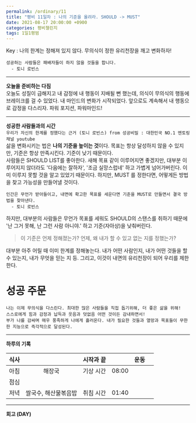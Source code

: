 ```yaml
---
permalink: /ordinary/11
title: "평비 11일차 : 나의 기준을 올려라. SHOULD -> MUST"
date: 2021-08-17 20:00:00 +0900
categories: 평비챌린지
tags: 1일1평범
---  
```

Key : 나의 한계는 정해져 있지 않다. 무의식이 정한 유리천장을 깨고 변화하자!
```
성공하는 사람들은 패배자들이 하지 않을 것들을 합니다.
  - 토니 로빈스
```

---
**오늘을 준비하는 다짐**  
오늘도 성질이 급해지고 내 감정에 내 행동이 지배될 뻔 했는데, 의식이 무의식의 행동에 브레이크를 걸 수 있었다. 내 마인드의 변화가 시작되었다. 앞으로도 계속해서 내 행동으로 감정을 다스리자. 파워 포지션, 파워마인드!

---
**성공한 사람들과의 시간**  
`우리가 자신의 한계를 정했다는 근거 (토니 로빈스) from 성공비밀 : 대한민국 NO.1 멘토링 채널 youtube`  
삶을 변화시키는 법은 **나의 기준을 높이는 것**이다. 목표는 항상 달성하지 않을 수 있지만, 기준은 항상 만족시킨다. 기준이 낮기 때문이다.  
사람들은 SHOULD LIST를 좋아한다. 새해 목표 같이 이루어지면 좋겠지만, 대부분 이루어지지 않더라도 '다음에는 잘하자', '조금 실망스럽네' 하고 가볍게 넘어가버린다. 이미 이루지 못할 것을 알고 있었기 때문이다. 하지만, MUST 를 정한다면, 어떻게든 방법을 찾고 가능성을 만들어낼 것이다.

```
인간은 무언가 받아들이고, 내면에 확고한 목표를 세운다면 기준을 MUST로 만들면서 결국 방법을 찾아낸다.
  - 토니 로빈스
```

하지만, 대부분의 사람들은 무언가 목표를 세워도 SHOULD의 스탠스를 취하기 때문에 '난 그거 못해, 난 그런 사람 아니야.' 하고 기준(자아상)을 낮춰버린다.  
> 이 기준은 언제 정해졌는가? 언제, 왜 내가 할 수 있고 없는 지를 정했는가?  

대부분 아주 어릴 때 이미 한계를 정해놓는다. 내가 어떤 사람인지, 내가 어떤 것들을 할 수 있는지, 내가 무엇을 믿는 지 등. 그리고, 이것이 내면의 유리천장이 되어 우리를 제한한다.  

# 성공 주문
```
나는 이제 무의식을 다스린다. 최대한 많은 사람들을 직접 돕기위해, 더 좋은 삶을 위해!
스스로에게 힘과 감정과 납득과 웃음과 덧없음 어떤 것이든 감내하면서!
부가 나를 감싸며 매우 풍족하게 나에게 흘러온다. 내가 필요한 것들과 열망과 목표들이 무한한 지능으로 즉각적으로 달성된다.
```

---
**하루의 기록**  

| 식사 |  | 시작과 끝 |  | 운동 |  |
|:----:|:----:|:----:|:----:|:----:|:----:|
| 아침 | 해장국 | 기상 시간 | 08:00 |  |  |
| 점심 |  |  |  |  |  |
| 저녁 | 쌀국수, 해산물볶음밥 | 취침 시간 | 01:40 |  |  |

---
**회고 (DAY)**  
